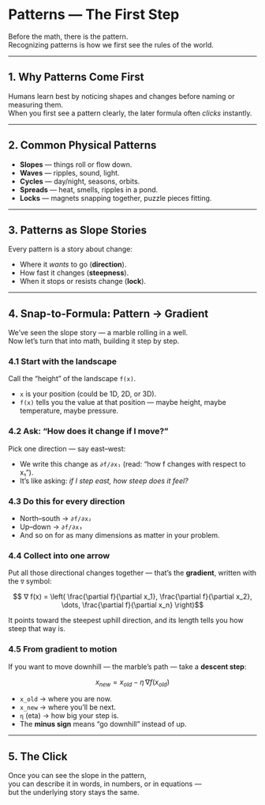 # Patterns — The First Step

Before the math, there is the pattern.  
Recognizing patterns is how we first see the rules of the world.

---

## 1. Why Patterns Come First

Humans learn best by noticing shapes and changes before naming or measuring them.  
When you first see a pattern clearly, the later formula often *clicks* instantly.

---

## 2. Common Physical Patterns

- **Slopes** — things roll or flow down.  
- **Waves** — ripples, sound, light.  
- **Cycles** — day/night, seasons, orbits.  
- **Spreads** — heat, smells, ripples in a pond.  
- **Locks** — magnets snapping together, puzzle pieces fitting.

---

## 3. Patterns as Slope Stories

Every pattern is a story about change:

- Where it *wants* to go (**direction**).  
- How fast it changes (**steepness**).  
- When it stops or resists change (**lock**).

---

## 4. Snap-to-Formula: Pattern → Gradient

We’ve seen the slope story — a marble rolling in a well.  
Now let’s turn that into math, building it step by step.

### 4.1 Start with the landscape

Call the “height” of the landscape `f(x)`.

- `x` is your position (could be 1D, 2D, or 3D).
- `f(x)` tells you the value at that position — maybe height, maybe temperature, maybe pressure.

### 4.2 Ask: “How does it change if I move?”

Pick one direction — say east–west:

- We write this change as `∂f/∂x₁` (read: “how f changes with respect to x₁”).
- It’s like asking: *if I step east, how steep does it feel?*

### 4.3 Do this for every direction

- North–south → `∂f/∂x₂`  
- Up–down → `∂f/∂x₃`  
- And so on for as many dimensions as matter in your problem.

### 4.4 Collect into one arrow

Put all those directional changes together — that’s the **gradient**, written with the `∇` symbol:

```math

∇ f(x) = \left( \frac{\partial f}{\partial x_1}, \frac{\partial f}{\partial x_2}, \dots, \frac{\partial f}{\partial x_n} \right)
```

It points toward the steepest uphill direction, and its length tells you how steep that way is.

### 4.5 From gradient to motion

If you want to move downhill — the marble’s path — take a **descent step**:

```math
x_{new} = x_{old} - \eta \, \nabla f(x_{old})
```

- `x_old` → where you are now.  
- `x_new` → where you’ll be next.  
- `η` (eta) → how big your step is.  
- The **minus sign** means “go downhill” instead of up.

---

## 5. The Click

Once you can see the slope in the pattern,  
you can describe it in words, in numbers, or in equations —  
but the underlying story stays the same.
